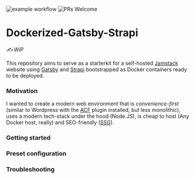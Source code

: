 ![example workflow](https://github.com/dmnkb/Dockerized-Gatsby-Strapi/actions/workflows/docker-image.yml/badge.svg)
![PRs Welcome](https://img.shields.io/badge/PRs-welcome-brightgreen.svg?style=round)

# Dockerized-Gatsby-Strapi
*✍️ WiP*

This repository aims to serve as a starterkit for a self-hosted [Jamstack](https://jamstack.org/) website using [Gatsby](https://www.gatsbyjs.com/) and [Strapi](https://strapi.io/) bootstrapped as Docker containers ready to be deployed. 

### Motivation

I wanted to create a modern web environment that is *convenience-first* (similar to Wordpress with the [ACF](https://www.advancedcustomfields.com/) plugin installed, but less monolithic), uses a modern tech-stack under the hood (Node.JS), is cheap to host (Any Docker host, really) and SEO-friendly ([SSG](https://www.gatsbyjs.com/blog/choosing-the-best-page-rendering-modes-for-your-gatsby-site/#gatsby-skip-here)).

### Getting started

### Preset configuration

### Troubleshooting
